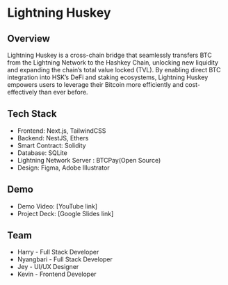 # Lightning Huskey

## Overview

Lightning Huskey is a cross-chain bridge that seamlessly transfers BTC from the Lightning
Network to the Hashkey Chain, unlocking new liquidity and expanding the chain’s total
value locked (TVL). By enabling direct BTC integration into HSK’s DeFi and staking
ecosystems, Lightning Huskey empowers users to leverage their Bitcoin more efficiently and
cost-effectively than ever before.

## Tech Stack

- Frontend: Next.js, TailwindCSS
- Backend: NestJS, Ethers
- Smart Contract: Solidity
- Database: SQLite
- Lightning Network Server : BTCPay(Open Source)
- Design: Figma, Adobe Illustrator

## Demo

- Demo Video: [YouTube link]
- Project Deck: [Google Slides link]

## Team

- Harry - Full Stack Developer
- Nyangbari - Full Stack Developer
- Jey - UI/UX Designer
- Kevin - Frontend Developer
